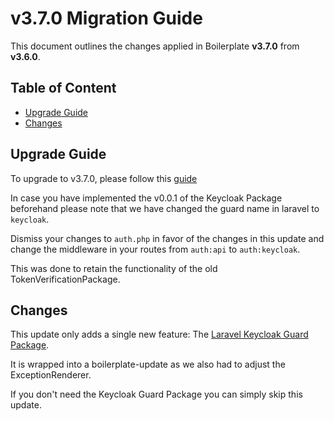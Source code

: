 # v3.7.0 Migration Guide

This document outlines the changes applied in Boilerplate **v3.7.0** from **v3.6.0**.

## Table of Content

- [Upgrade Guide](#upgrade-guide)
- [Changes](#changes)

## Upgrade Guide

To upgrade to v3.7.0, please follow this [guide](./boilerplate-migration.md)

In case you have implemented the v0.0.1 of the Keycloak Package beforehand please
note that we have changed the guard name in laravel to `keycloak`.

Dismiss your changes to `auth.php` in favor of the changes in this update and
change the middleware in your routes from `auth:api` to `auth:keycloak`.

This was done to retain the functionality of the old TokenVerificationPackage.

## Changes

This update only adds a single new feature:
The [Laravel Keycloak Guard Package](https://gitlab.smartexpose.com/allmyhomes/laravel-keycloak-guard-package/).

It is wrapped into a boilerplate-update as we also had to adjust the ExceptionRenderer.

If you don't need the Keycloak Guard Package you can simply skip this update.
